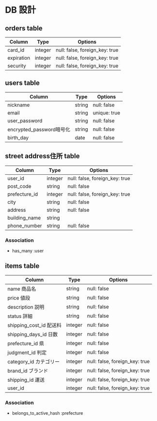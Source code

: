 # DB 設計

## orders table
| Column             | Type                | Options                 |
|--------------------|---------------------|-------------------------|
| card_id            | integer     | null: false, foreign_key: true      |
| expiration         | integer     | null: false, foreign_key: true      |
| security           | integer     | null: false, foreign_key: true      |

## users table
| Column                  | Type                | Options                 |
|-------------------------|---------------------|-------------------------|
| nickname                | string              | null: false             |
| email                   | string              | unique: true            |
| user_password           | string              | null: false             |
| encrypted_password暗号化 | string              | null: false             |
| birth_day               | date                | null: false             |

## street address住所 table

| Column                         | Type       | Options           |
|--------------------------------|------------|-------------------|
| user_id          | integer     | null: false, foreign_key: true      |
| post_code        | string      | null: false                         |
| prefecture_id    | integer     | null: false, foreign_key: true      |
| city             | string      | null: false                         |
| address          | string      | null: false                         | 
| building_name    | string      |                                     |
| phone_number     | string      | null: false                         |

### Association
* has_many :user

## items table

| Column                   | Type                | Options                 |
|------------------------  |---------------------|-------------------------|
| name             商品名   | string              | null: false                    |
| price            値段     | string              | null: false                    |
| description      説明     | string              | null: false                    |
| status           詳細     | string              | null: false                    |
| shipping_cost_id 配送料   | integer             | null: false                    |
| shipping_days_id 日数     | integer             | null: false                    |
| prefecture_id    県       | integer             | null: false                    |
| judgment_id      判定     | integer             | null: false                    |
| category_id      カテゴリー| integer             |null: false, foreign_key: true  |
| brand_id         ブランド  | integer             |null: false, foreign_key: true  |
| shipping_id      運送     | integer             |null: false, foreign_key: true  |
| user_id                   | integer             |null: false, foreign_key: true  |

### Association

* belongs_to_active_hash :prefecture